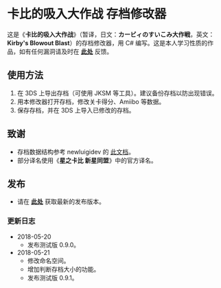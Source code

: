 # 卡比的吸入大作战 存档修改器
这是《<strong lang="zh-cn">卡比的吸入大作战</strong>》（暂译，日文：<strong lang="ja">カービィのすいこみ大作戦</strong>，英文：<strong lang="en">Kirby's Blowout Blast</strong>）的存档修改器，用 C# 编写。这是本人学习性质的作品，如有任何漏洞请及时在 **[此处](https://github.com/Xzonn/Kirby-s_Blowout_Blast_Save_Editor/issues)** 反馈。

## 使用方法
1. 在 3DS 上导出存档（可使用 JKSM 等工具）。建议备份存档以防出现错误。
2. 用本修改器打开存档，修改关卡得分、Amiibo 等数据。
3. 保存存档，并在 3DS 上导入已修改的存档。

## 致谢
* 存档数据结构参考 newluigidev 的 [此文档](https://pastebin.com/8mL72cCv)。
* 部分译名使用《**星之卡比 新星同盟**》中的官方译名。

## 发布
* 请在 **[此处](https://github.com/Xzonn/Kirby-s_Blowout_Blast_Save_Editor/releases)** 获取最新的发布版本。

### 更新日志
* 2018-05-20
  * 发布测试版 0.9.0。
* 2018-05-21
  * 修改命名空间。
  * 增加判断存档大小的功能。
  * 发布测试版 0.9.1。